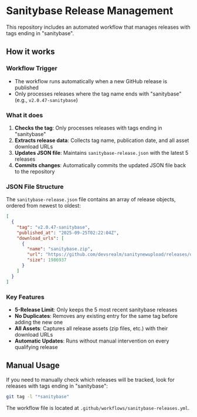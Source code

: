 # Sanitybase Release Management

This repository includes an automated workflow that manages releases with tags ending in "sanitybase".

## How it works

### Workflow Trigger
- The workflow runs automatically when a new GitHub release is published
- Only processes releases where the tag name ends with "sanitybase" (e.g., `v2.0.47-sanitybase`)

### What it does
1. **Checks the tag**: Only processes releases with tags ending in "sanitybase"
2. **Extracts release data**: Collects tag name, publication date, and all asset download URLs
3. **Updates JSON file**: Maintains `sanitybase-release.json` with the latest 5 releases
4. **Commits changes**: Automatically commits the updated JSON file back to the repository

### JSON File Structure

The `sanitybase-release.json` file contains an array of release objects, ordered from newest to oldest:

```json
[
  {
    "tag": "v2.0.47-sanitybase",
    "published_at": "2025-09-25T02:22:04Z",
    "download_urls": [
      {
        "name": "sanitybase.zip",
        "url": "https://github.com/devsrealm/sanitynewupload/releases/download/v2.0.47-sanitybase/sanitybase.zip",
        "size": 1986937
      }
    ]
  }
]
```

### Key Features
- **5-Release Limit**: Only keeps the 5 most recent sanitybase releases
- **No Duplicates**: Removes any existing entry for the same tag before adding the new one
- **All Assets**: Captures all release assets (zip files, etc.) with their download URLs
- **Automatic Updates**: Runs without manual intervention on every qualifying release

## Manual Usage

If you need to manually check which releases will be tracked, look for releases with tags ending in "sanitybase":

```bash
git tag -l "*sanitybase"
```

The workflow file is located at `.github/workflows/sanitybase-releases.yml`.